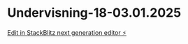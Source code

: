 # Undervisning-18-03.01.2025

[Edit in StackBlitz next generation editor ⚡️](https://stackblitz.com/~/github.com/Rednasrot/Undervisning-18-03.01.2025)